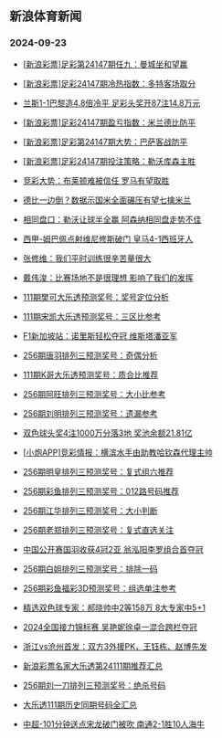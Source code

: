## 新浪体育新闻 
### 2024-09-23

+ [[新浪彩票]足彩第24147期任九：曼城坐和望赢](https://sports.sina.com.cn/l/2024-09-22/doc-incpypra8295294.shtml)

+ [[新浪彩票]足彩24147期冷热指数：多特客场取分](https://sports.sina.com.cn/l/2024-09-22/doc-incpytwu6119685.shtml)

+ [兰斯1-1巴黎造4.8倍冷平 足彩头奖开87注14.8万元](https://sports.sina.com.cn/l/2024-09-22/doc-incpypqu9498770.shtml)

+ [[新浪彩票]足彩24147期盈亏指数：米兰德比防平](https://sports.sina.com.cn/l/2024-09-22/doc-incpypra8295660.shtml)

+ [[新浪彩票]足彩第24147期大势：巴萨客战防平](https://sports.sina.com.cn/l/2024-09-22/doc-incpypqu9499220.shtml)

+ [[新浪彩票]足彩24147期投注策略：勒沃库森主胜](https://sports.sina.com.cn/l/2024-09-22/doc-incpypra8295490.shtml)

+ [竞彩大势：布莱顿难被信任 罗马有望取胜](https://sports.sina.com.cn/l/2024-09-22/doc-incpytwy8165314.shtml)

+ [德比一边倒？数据示国米全面碾压有望七擒米兰](https://sports.sina.com.cn/l/2024-09-22/doc-incpypqw6247350.shtml)

+ [相同盘口：勒沃让球半全赢 阿森纳相同盘走势不佳](https://sports.sina.com.cn/l/2024-09-22/doc-incpytwx1413951.shtml)

+ [西甲-姆巴佩点射维尼修斯破门 皇马4-1西班牙人](https://sports.sina.com.cn/g/laliga/2024-09-22/doc-incpypra8293818.shtml)

+ [张修维：我们平时训练很辛苦量很大](https://sports.sina.com.cn/china/j/2024-09-22/doc-incpzvkn7632364.shtml)

+ [戴伟浚：比赛场地不是很理想 影响了我们的发挥](https://sports.sina.com.cn/china/j/2024-09-22/doc-incpzvkm0855416.shtml)

+ [111期樊可大乐透预测奖号：奖号定位分析](https://sports.sina.com.cn/l/2024-09-22/doc-incpzkur1069810.shtml)

+ [111期宋凯大乐透预测奖号：三区比参考](https://sports.sina.com.cn/l/2024-09-22/doc-incpzent1200172.shtml)

+ [F1新加坡站：诺里斯轻松夺冠 维斯塔潘亚军](https://sports.sina.com.cn/motorracing/f1/newsall/2024-09-22/doc-incpzvkm0867341.shtml)

+ [256期唐羽排列三预测奖号：奇偶分析](https://sports.sina.com.cn/l/2024-09-22/doc-incpzkus7849121.shtml)

+ [111期K哥大乐透预测奖号：质合比推荐](https://sports.sina.com.cn/l/2024-09-22/doc-incpzkur1069542.shtml)

+ [256期阿旺排列三预测奖号：大小比参考](https://sports.sina.com.cn/l/2024-09-22/doc-incpzkur1072463.shtml)

+ [256期刘明排列三预测奖号：遗漏参考](https://sports.sina.com.cn/l/2024-09-22/doc-incpzkus7849336.shtml)

+ [双色球头奖4注1000万分落3地 奖池余额21.81亿](https://sports.sina.com.cn/l/2024-09-22/doc-incpzvkh5599587.shtml)

+ [[小炮APP]竞彩情报：横滨水手由助教哈钦森代理主帅](https://sports.sina.com.cn/l/2024-09-22/doc-incpyyes6029930.shtml)

+ [256期明皇排列三预测奖号：复式组六推荐](https://sports.sina.com.cn/l/2024-09-22/doc-incpzkur1072058.shtml)

+ [256期彩鱼排列三预测奖号：012路号码推荐](https://sports.sina.com.cn/l/2024-09-22/doc-incpzkus7849554.shtml)

+ [256期江华排列三预测奖号：大小判断](https://sports.sina.com.cn/l/2024-09-22/doc-incpzkur1072329.shtml)

+ [256期老郑排列三预测奖号：复式直选关注](https://sports.sina.com.cn/l/2024-09-22/doc-incpzkus7849455.shtml)

+ [中国公开赛国羽收获4冠2亚 翁泓阳李罗组合首夺冠](https://sports.sina.com.cn/others/badmin/2024-09-22/doc-incpzvkn7627867.shtml)

+ [256期白姐排列三预测奖号：排除一码](https://sports.sina.com.cn/l/2024-09-22/doc-incpzkun5805277.shtml)

+ [256期彩鱼福彩3D预测奖号：组选单注参考](https://sports.sina.com.cn/l/2024-09-22/doc-incpzkus7848770.shtml)

+ [精选双色球专家：郝晓帅中2等158万 8大专家中5+1](https://sports.sina.com.cn/l/2024-09-22/doc-incpyyew8073620.shtml)

+ [2024全国接力锦标赛 吴艳妮徐卓一混合跨栏夺冠](https://sports.sina.com.cn/others/athletics/2024-09-22/doc-incpzvkm0866050.shtml)

+ [浙江vs沧州首发：双方3外援PK，王钰栋、赵博先发](https://sports.sina.com.cn/china/j/2024-09-22/doc-incpzvkn7628255.shtml)

+ [新浪彩票名家大乐透第24111期推荐汇总](https://sports.sina.com.cn/l/2024-09-22/doc-incpzent1199671.shtml)

+ [256期刘一刀排列三预测奖号：绝杀号码](https://sports.sina.com.cn/l/2024-09-22/doc-incpzkus7849253.shtml)

+ [大乐透111期历史同期号码全汇总](https://sports.sina.com.cn/l/2024-09-22/doc-incpzenn9179876.shtml)

+ [中超-101分钟送点宋龙破门被吹 南通2-1胜10人海牛](https://sports.sina.com.cn/china/j/2024-09-22/doc-incpzvkm0866589.shtml)

